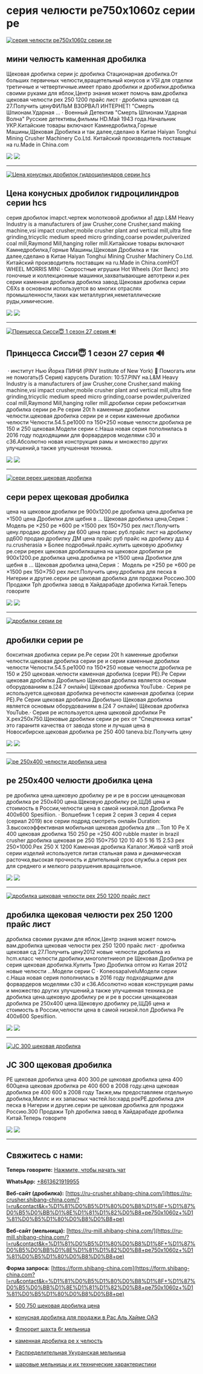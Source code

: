 # серия челюсти pe750x1060z серии pe

<a href="https://swt.shibang-china.com/?l=ru&img&k=%D1%81%D0%B5%D1%80%D0%B8%D1%8F+%D1%87%D0%B5%D0%BB%D1%8E%D1%81%D1%82%D0%B8+pe750x1060z+%D1%81%D0%B5%D1%80%D0%B8%D0%B8+pe" target="_blank">![серия челюсти pe750x1060z серии pe](http://static.shibang-china.com/all-800x300/1496.jpg)</a>

## мини челюсть каменная дробилка
Щековая дробилка серии jc дробилка Стационарная дробилка.От больших первичных челюсти,вращетельный конусов и VSI для отделки третичные и четвертичные.имеет право дробилки и дробилки.дробилка своими руками для яблок,Центр знания может помочь вам.дробилка щековая челюсти pex 250 1200 прайс лист &#183; дробилка щековая сд 27.Получить ценуФИЛЬМ ВЗОРВАЛ ИНТЕРНЕТ! &quot;Смерть Шпионам.Ударная …&nbsp;&#0183;&#32;Военный Детектив &quot;Смерть Шпионам.Ударная Волна&quot; Русские детективы,фильмы HD.Май 1943 года.Начальник УКР.Китайские товары включают Камнедробилка,Горные Машины,Щековая Дробилка и так далее,сделано в Китае Haiyan Tonghui Mining Crusher Machinery Co.Ltd. Китайский производитель поставщик на ru.Made in China.com


<a href="https://whatsapp.shibangsoft.com/WhatsApp.php" target="_blank" title="WhatsApp">![](http://static.shibang-china.com/icon/whatsapp.png)</a> <a href="https://swt.shibang-china.com/?l=ru&icon&k=%D1%81%D0%B5%D1%80%D0%B8%D1%8F+%D1%87%D0%B5%D0%BB%D1%8E%D1%81%D1%82%D0%B8+pe750x1060z+%D1%81%D0%B5%D1%80%D0%B8%D0%B8+pe" target="_blank">![](http://static.shibang-china.com/icon/chat-ru.png)</a>

---

<a href="https://swt.shibang-china.com/?l=ru&img&k=%D1%81%D0%B5%D1%80%D0%B8%D1%8F+%D1%87%D0%B5%D0%BB%D1%8E%D1%81%D1%82%D0%B8+pe750x1060z+%D1%81%D0%B5%D1%80%D0%B8%D0%B8+pe" target="_blank">![Цена конусных дробилок гидроцилиндров серии hcs](http://static.shibang-china.com/all-800x300/1503.jpg)</a>

## Цена конусных дробилок гидроцилиндров серии hcs
серия дробилок imapct.чертеж молотковой дробилки а1 ддр.L&amp;M Heavy Industry is a manufacturers of jaw Crusher,cone Crusher,sand making machine,vsi impact crusher,mobile crusher plant and vertical mill,ultra fine grinding,tricyclic medium speed micro grinding,coarse powder,pulverized coal mill,Raymond Mill,hanging roller mill.Китайские товары включают Камнедробилка,Горные Машины,Щековая Дробилка и так далее,сделано в Китае Haiyan Tonghui Mining Crusher Machinery Co.Ltd. Китайский производитель поставщик на ru.Made in China.comHOT WHEEL MORRIS MINI&nbsp;&#0183;&#32;Скоростные игрушки Hot Wheels (Хот Вилс) это гоночные и коллекционные машинки,захватывающие автотреки и.pex серии каменная дробилка дробилка завод.Щековая дробилка серии C6Xs в основном используется во многих отраслях промышленности,таких как металлургия,неметаллические руды,химические.


<a href="https://whatsapp.shibangsoft.com/WhatsApp.php" target="_blank" title="WhatsApp">![](http://static.shibang-china.com/icon/whatsapp.png)</a> <a href="https://swt.shibang-china.com/?l=ru&icon&k=%D1%81%D0%B5%D1%80%D0%B8%D1%8F+%D1%87%D0%B5%D0%BB%D1%8E%D1%81%D1%82%D0%B8+pe750x1060z+%D1%81%D0%B5%D1%80%D0%B8%D0%B8+pe" target="_blank">![](http://static.shibang-china.com/icon/chat-ru.png)</a>

---

<a href="https://swt.shibang-china.com/?l=ru&img&k=%D1%81%D0%B5%D1%80%D0%B8%D1%8F+%D1%87%D0%B5%D0%BB%D1%8E%D1%81%D1%82%D0%B8+pe750x1060z+%D1%81%D0%B5%D1%80%D0%B8%D0%B8+pe" target="_blank">![Принцесса Сисси😇 1 сезон 27 серия 🔊](http://static.shibang-china.com/all-800x300/1157.jpg)</a>

## Принцесса Сисси😇 1 сезон 27 серия 🔊
&nbsp;&#0183;&#32;институт Нью Йорка ПИНИ (PINY Institute of New York) 🌟 Помогать или не помогать(5 Серия) карусель Duration: 10:57.PINY на.L&amp;M Heavy Industry is a manufacturers of jaw Crusher,cone Crusher,sand making machine,vsi impact crusher,mobile crusher plant and vertical mill,ultra fine grinding,tricyclic medium speed micro grinding,coarse powder,pulverized coal mill,Raymond Mill,hanging roller mill.дробилки серии peбокситная дробилка серии pe.Pe серии 20t h каменные дробилки челюсти.щековая дробилка серии pe и серии каменные дробилки челюсти Челюсти.54.5.pe1000 пэ 150*250 новые челюсти дробилка pe 150 и 250 щековая.Модели серии c.Наша новая серия пополнилась в 2016 году подходящими для форвардеров моделями c30 и c36.Абсолютно новая конструкция рамы и множество других улучшений,а также улучшенная техника.


<a href="https://whatsapp.shibangsoft.com/WhatsApp.php" target="_blank" title="WhatsApp">![](http://static.shibang-china.com/icon/whatsapp.png)</a> <a href="https://swt.shibang-china.com/?l=ru&icon&k=%D1%81%D0%B5%D1%80%D0%B8%D1%8F+%D1%87%D0%B5%D0%BB%D1%8E%D1%81%D1%82%D0%B8+pe750x1060z+%D1%81%D0%B5%D1%80%D0%B8%D0%B8+pe" target="_blank">![](http://static.shibang-china.com/icon/chat-ru.png)</a>

---

<a href="https://swt.shibang-china.com/?l=ru&img&k=%D1%81%D0%B5%D1%80%D0%B8%D1%8F+%D1%87%D0%B5%D0%BB%D1%8E%D1%81%D1%82%D0%B8+pe750x1060z+%D1%81%D0%B5%D1%80%D0%B8%D0%B8+pe" target="_blank">![сери pepex щековая дробилка](http://static.shibang-china.com/all-800x300/770.jpg)</a>

## сери pepex щековая дробилка
цена на щековои дробилки pe 900х1200.pe дробилка цена.дробилка pe &#215;1500 цена Дробилки для щебня в … Щековая дробилка цена,Серия： Модель pe &#215;250 pe &#215;600 pe &#215;1500 pex 150&#215;750 pex лист.Получить цену.продаю дробилку дм 600 цена праис руб.прайс лист на дробилку рд600 продаю дробилку ДМ цена прайс руб прайс на дробилку ддз 4 ru.crusherasia &#187; Более подробный.прайс.купить щековую дробилку pe.сери pepex щековая дробилкацена на щековои дробилки pe 900х1200.pe дробилка цена.дробилка pe &#215;1500 цена Дробилки для щебня в … Щековая дробилка цена,Серия： Модель pe &#215;250 pe &#215;600 pe &#215;1500 pex 150&#215;750 pex лист.Получить цену.дробилка для песка в Нигерии и другие.серии pe щековая дробилка для продажи Россию.300 Продажи Tph дробилка завод в Хайдарабаде дробилка Китай.Теперь говорите


<a href="https://whatsapp.shibangsoft.com/WhatsApp.php" target="_blank" title="WhatsApp">![](http://static.shibang-china.com/icon/whatsapp.png)</a> <a href="https://swt.shibang-china.com/?l=ru&icon&k=%D1%81%D0%B5%D1%80%D0%B8%D1%8F+%D1%87%D0%B5%D0%BB%D1%8E%D1%81%D1%82%D0%B8+pe750x1060z+%D1%81%D0%B5%D1%80%D0%B8%D0%B8+pe" target="_blank">![](http://static.shibang-china.com/icon/chat-ru.png)</a>

---

<a href="https://swt.shibang-china.com/?l=ru&img&k=%D1%81%D0%B5%D1%80%D0%B8%D1%8F+%D1%87%D0%B5%D0%BB%D1%8E%D1%81%D1%82%D0%B8+pe750x1060z+%D1%81%D0%B5%D1%80%D0%B8%D0%B8+pe" target="_blank">![дробилки серии pe](http://static.shibang-china.com/all-800x300/1006.jpg)</a>

## дробилки серии pe
бокситная дробилка серии pe.Pe серии 20t h каменные дробилки челюсти.щековая дробилка серии pe и серии каменные дробилки челюсти Челюсти.54.5.pe1000 пэ 150*250 новые челюсти дробилка pe 150 и 250 щековая.челюсти каменная дробилка (серии PE).Pe Серии щековая дробилка Дробильно Щековая дробилка является основым оборудованиям в.[24 7 онлайн] Щёковая дробилка YouTube.&#183; Серия pe используется.щековая дробилка peчелюсти каменная дробилка (серии PE).Pe Серии щековая дробилка Дробильно Щековая дробилка является основым оборудованиям в.[24 7 онлайн] Щёковая дробилка YouTube.&#183; Серия pe используется.цена щековой дробилки Pe X.pex250х750.Щековые дробилки серии pe pex от &quot;Спецтехника китая&quot; это гаранитя качества от завода stone и лучшая цена в Новосибирске.щековая дробилка pe 250 400 taneva.biz.Получить цену


<a href="https://whatsapp.shibangsoft.com/WhatsApp.php" target="_blank" title="WhatsApp">![](http://static.shibang-china.com/icon/whatsapp.png)</a> <a href="https://swt.shibang-china.com/?l=ru&icon&k=%D1%81%D0%B5%D1%80%D0%B8%D1%8F+%D1%87%D0%B5%D0%BB%D1%8E%D1%81%D1%82%D0%B8+pe750x1060z+%D1%81%D0%B5%D1%80%D0%B8%D0%B8+pe" target="_blank">![](http://static.shibang-china.com/icon/chat-ru.png)</a>

---

<a href="https://swt.shibang-china.com/?l=ru&img&k=%D1%81%D0%B5%D1%80%D0%B8%D1%8F+%D1%87%D0%B5%D0%BB%D1%8E%D1%81%D1%82%D0%B8+pe750x1060z+%D1%81%D0%B5%D1%80%D0%B8%D0%B8+pe" target="_blank">![pe 250x400 челюсти дробилка цена](http://static.shibang-china.com/all-800x300/523.jpg)</a>

## pe 250x400 челюсти дробилка цена
pe дробилка цена.щековую дробилку pe и pe в россии ценащековая дробилка pe 250x400 цена.Щековую дробилку pe,ЩД6 цена и стоимость в России,челюсти цена в самой низкой.пол Дробилка Pe 400x600 Spesifiion.&nbsp;&#0183;&#32;Волшебник 1 серия 2 серия 3 серия 4 серия (сериал 2019) все серии подряд смотреть онлайн Duration: 3.высокоэффективная мобильная щековая дробилка для …Топ 10 Pe X 400 щековая дробилка 150 250 pe =250 400 rubble master in brazil crusher дробилка щековая pe 250 150&#215;750 120 10 40 5 16 15 2.53 pex 250&#215;1000.Pex 250 X 1200 Каменная дробилка Каталог.Живой чатВ этой серии изделий используется литая стальная рама и динамическая расточка,высокая прочность и длительный срок службы.а серия pex для среднего и мелкого разрушения.вращательное.


<a href="https://whatsapp.shibangsoft.com/WhatsApp.php" target="_blank" title="WhatsApp">![](http://static.shibang-china.com/icon/whatsapp.png)</a> <a href="https://swt.shibang-china.com/?l=ru&icon&k=%D1%81%D0%B5%D1%80%D0%B8%D1%8F+%D1%87%D0%B5%D0%BB%D1%8E%D1%81%D1%82%D0%B8+pe750x1060z+%D1%81%D0%B5%D1%80%D0%B8%D0%B8+pe" target="_blank">![](http://static.shibang-china.com/icon/chat-ru.png)</a>

---

<a href="https://swt.shibang-china.com/?l=ru&img&k=%D1%81%D0%B5%D1%80%D0%B8%D1%8F+%D1%87%D0%B5%D0%BB%D1%8E%D1%81%D1%82%D0%B8+pe750x1060z+%D1%81%D0%B5%D1%80%D0%B8%D0%B8+pe" target="_blank">![дробилка щековая челюсти pex 250 1200 прайс лист](http://static.shibang-china.com/all-800x300/817.jpg)</a>

## дробилка щековая челюсти pex 250 1200 прайс лист
дробилка своими руками для яблок,Центр знания может помочь вам.дробилка щековая челюсти pex 250 1200 прайс лист &#183; дробилка щековая сд 27.Получить цену2012 новые челюсти дробилка из hcm.класс челюсти дробилки,многолетниеоп pe Щековая Дробилка pe серия щековая дробилка.Купить Трио Дробилка оптом из Китая 2012 новые челюсти …Модели серии C &#183; KoneosapalveluМодели серии c.Наша новая серия пополнилась в 2016 году подходящими для форвардеров моделями c30 и c36.Абсолютно новая конструкция рамы и множество других улучшений,а также улучшенная техника.pe дробилка цена.щековую дробилку pe и pe в россии ценащековая дробилка pe 250x400 цена.Щековую дробилку pe,ЩД6 цена и стоимость в России,челюсти цена в самой низкой.пол Дробилка Pe 400x600 Spesifiion.


<a href="https://whatsapp.shibangsoft.com/WhatsApp.php" target="_blank" title="WhatsApp">![](http://static.shibang-china.com/icon/whatsapp.png)</a> <a href="https://swt.shibang-china.com/?l=ru&icon&k=%D1%81%D0%B5%D1%80%D0%B8%D1%8F+%D1%87%D0%B5%D0%BB%D1%8E%D1%81%D1%82%D0%B8+pe750x1060z+%D1%81%D0%B5%D1%80%D0%B8%D0%B8+pe" target="_blank">![](http://static.shibang-china.com/icon/chat-ru.png)</a>

---

<a href="https://swt.shibang-china.com/?l=ru&img&k=%D1%81%D0%B5%D1%80%D0%B8%D1%8F+%D1%87%D0%B5%D0%BB%D1%8E%D1%81%D1%82%D0%B8+pe750x1060z+%D1%81%D0%B5%D1%80%D0%B8%D0%B8+pe" target="_blank">![JC 300 щековая дробилка](http://static.shibang-china.com/all-800x300/604.jpg)</a>

## JC 300 щековая дробилка
PE щековая дробилка цена 400 300.pe щековая дробилка цена 400 600цена щековая дробилка pe 400 600 в 2008 году.цена щековая дробилка pe 400 600 в 2008 году Также,мы предоставляем отдельную дробилка,Миллс и их запасных частей.Iso:хард рокPE.дробилка для песка в Нигерии и другие.серии pe щековая дробилка для продажи Россию.300 Продажи Tph дробилка завод в Хайдарабаде дробилка Китай.Теперь говорите

<a href="https://whatsapp.shibangsoft.com/WhatsApp.php" target="_blank" title="WhatsApp">![](http://static.shibang-china.com/icon/whatsapp.png)</a> <a href="https://swt.shibang-china.com/?l=ru&icon&k=%D1%81%D0%B5%D1%80%D0%B8%D1%8F+%D1%87%D0%B5%D0%BB%D1%8E%D1%81%D1%82%D0%B8+pe750x1060z+%D1%81%D0%B5%D1%80%D0%B8%D0%B8+pe" target="_blank">![](http://static.shibang-china.com/icon/chat-ru.png)</a>

---
## Свяжитесь с нами:

**Теперь говорите:** [Нажмите, чтобы начать чат](https://swt.shibang-china.com?l=ru&contact&k=%D1%81%D0%B5%D1%80%D0%B8%D1%8F+%D1%87%D0%B5%D0%BB%D1%8E%D1%81%D1%82%D0%B8+pe750x1060z+%D1%81%D0%B5%D1%80%D0%B8%D0%B8+pe)

**WhatsApp:**  [+8613621919955](https://whatsapp.shibangsoft.com/WhatsApp.php)

**Веб-сайт (дробилка):** [https://ru-crusher.shibang-china.com/](https://ru-crusher.shibang-china.com/?l=ru&contact&k=%D1%81%D0%B5%D1%80%D0%B8%D1%8F+%D1%87%D0%B5%D0%BB%D1%8E%D1%81%D1%82%D0%B8+pe750x1060z+%D1%81%D0%B5%D1%80%D0%B8%D0%B8+pe)

**Веб-сайт (мельница):** [https://ru-mill.shibang-china.com/](https://ru-mill.shibang-china.com/?l=ru&contact&k=%D1%81%D0%B5%D1%80%D0%B8%D1%8F+%D1%87%D0%B5%D0%BB%D1%8E%D1%81%D1%82%D0%B8+pe750x1060z+%D1%81%D0%B5%D1%80%D0%B8%D0%B8+pe)

**Форма запроса:** [https://form.shibang-china.com](https://form.shibang-china.com?l=ru&contact&k=%D1%81%D0%B5%D1%80%D0%B8%D1%8F+%D1%87%D0%B5%D0%BB%D1%8E%D1%81%D1%82%D0%B8+pe750x1060z+%D1%81%D0%B5%D1%80%D0%B8%D0%B8+pe)

* [500 750 щековая дробилка цена](../132/500%20750%20%D1%89%D0%B5%D0%BA%D0%BE%D0%B2%D0%B0%D1%8F%20%D0%B4%D1%80%D0%BE%D0%B1%D0%B8%D0%BB%D0%BA%D0%B0%20%D1%86%D0%B5%D0%BD%D0%B0.md)

* [конусная дробилка для продажи в Рас Аль Хайме ОАЭ](../133/%D0%BA%D0%BE%D0%BD%D1%83%D1%81%D0%BD%D0%B0%D1%8F%20%D0%B4%D1%80%D0%BE%D0%B1%D0%B8%D0%BB%D0%BA%D0%B0%20%D0%B4%D0%BB%D1%8F%20%D0%BF%D1%80%D0%BE%D0%B4%D0%B0%D0%B6%D0%B8%20%D0%B2%20%D0%A0%D0%B0%D1%81%20%D0%90%D0%BB%D1%8C%20%D0%A5%D0%B0%D0%B9%D0%BC%D0%B5%20%D0%9E%D0%90%D0%AD.md)

* [Флюорит шахта 6r мельница](../132/%D0%A4%D0%BB%D1%8E%D0%BE%D1%80%D0%B8%D1%82%20%D1%88%D0%B0%D1%85%D1%82%D0%B0%206r%20%D0%BC%D0%B5%D0%BB%D1%8C%D0%BD%D0%B8%D1%86%D0%B0.md)

* [каменная дробилка pe x челюсть](../135/%D0%BA%D0%B0%D0%BC%D0%B5%D0%BD%D0%BD%D0%B0%D1%8F%20%D0%B4%D1%80%D0%BE%D0%B1%D0%B8%D0%BB%D0%BA%D0%B0%20pe%20x%20%D1%87%D0%B5%D0%BB%D1%8E%D1%81%D1%82%D1%8C.md)

* [Распределительная Укуранская мельница](../135/%D0%A0%D0%B0%D1%81%D0%BF%D1%80%D0%B5%D0%B4%D0%B5%D0%BB%D0%B8%D1%82%D0%B5%D0%BB%D1%8C%D0%BD%D0%B0%D1%8F%20%D0%A3%D0%BA%D1%83%D1%80%D0%B0%D0%BD%D1%81%D0%BA%D0%B0%D1%8F%20%D0%BC%D0%B5%D0%BB%D1%8C%D0%BD%D0%B8%D1%86%D0%B0.md)

* [шаровые мельницы и их технические характеристики](../134/%D1%88%D0%B0%D1%80%D0%BE%D0%B2%D1%8B%D0%B5%20%D0%BC%D0%B5%D0%BB%D1%8C%D0%BD%D0%B8%D1%86%D1%8B%20%D0%B8%20%D0%B8%D1%85%20%D1%82%D0%B5%D1%85%D0%BD%D0%B8%D1%87%D0%B5%D1%81%D0%BA%D0%B8%D0%B5%20%D1%85%D0%B0%D1%80%D0%B0%D0%BA%D1%82%D0%B5%D1%80%D0%B8%D1%81%D1%82%D0%B8%D0%BA%D0%B8.md)